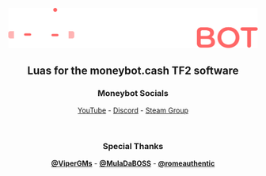 <p align="center">
<a href="https://moneybot.cash">
  <img src="https://raw.githubusercontent.com/truehighkey/moneybot-luas/main/moneybot.png" width="512">
</a>
</p>

<h2 align="center"><strong>Luas for the moneybot.cash TF2 software</strong></h2>

<h3 align="center">Moneybot Socials</h3>
<p align="center">
  <a align="center" href="https://www.youtube.com/@moneybot">YouTube</a>
  -
  <a align="center" href="https://discord.com/invite/yfZV58WdHm">Discord</a>
  -
  <a align="center" href="https://steamcommunity.com/groups/zlotybot">Steam Group</a>
</p>
<br>
<h3 align="center"><strong>Special Thanks</strong></h3>
<p align="center">
  <a href="https://github.com/ViperGMs"><strong>@ViperGMs</strong></a> - <a href="https://github.com/MulaDaBOSS"><strong>@MulaDaBOSS</strong></a> - <a href="https://github.com/romeauthentic"><strong>@romeauthentic</strong></a>
</p>
